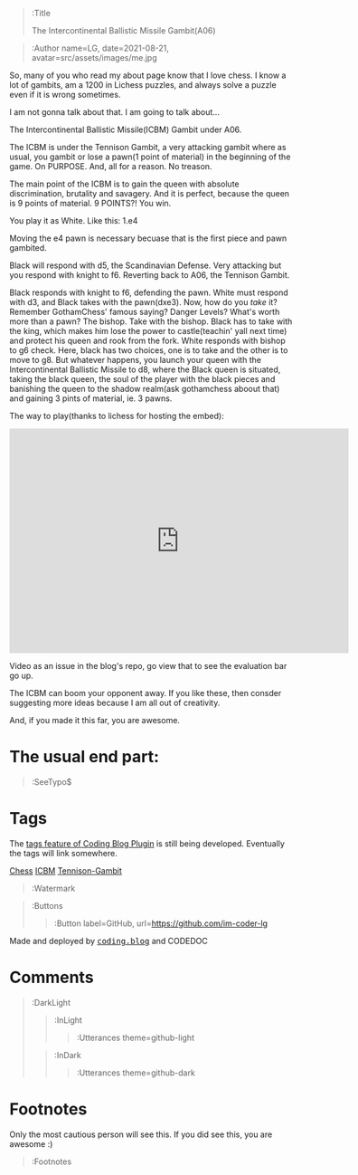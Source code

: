 <!-- > :Hero src=src/assets/images/thumbnails/codedoc-light.png, -->
<!-- >       mode=light -->

<!-- > :Hero src=src/assets/images/thumbnails/codedoc-dark.png, -->
<!-- >       mode=dark -->

> :Title
>
> The Intercontinental Ballistic Missile Gambit(A06)

> :Author name=LG,
>         date=2021-08-21,
>         avatar=src/assets/images/me.jpg

So, many of you who read my about page know that I love chess. I know a lot of gambits, am a 1200 in Lichess puzzles, and always solve a puzzle even if it is wrong sometimes.

I am not gonna talk about that. I am going to talk about...

The Intercontinental Ballistic Missile(ICBM) Gambit under A06.

The ICBM is under the Tennison Gambit, a very attacking gambit where as usual, you gambit or lose a pawn(1 point of material) in the beginning of the game. On PURPOSE. And, all for a reason. No treason.

The main point of the ICBM is to gain the queen with absolute discrimination, brutality and savagery. And it is perfect, because the queen is 9 points of material. 9 POINTS?! You win.

You play it as White. Like this:
1.e4

Moving the e4 pawn is necessary becuase that is the first piece and pawn gambited.

Black will respond with d5, the Scandinavian Defense. Very attacking but you respond with knight to f6. Reverting back to A06, the Tennison Gambit.

Black responds with knight to f6, defending the pawn. White must respond with d3, and Black takes with the pawn(dxe3). Now, how do you *take* it? Remember GothamChess' famous saying? Danger Levels? What's worth more than a pawn? The bishop. Take with the bishop.
Black has to take with the king, which makes him lose the power to castle(teachin' yall next time) and protect his queen and rook from the fork. White responds with bishop to g6 check. Here, black has two choices, one is to take and the other is to move to g8. But whatever happens, you launch your queen with the Intercontinental Ballistic Missile to d8, where the Black queen is situated, taking the black queen, the soul of the player with the black pieces and banishing the queen to the shadow realm(ask gothamchess aboout that) and gaining 3 pints of material, ie. 3 pawns.

The way to play(thanks to lichess for hosting the embed):
<iframe src="https://lichess.org/embed/cGxqq1RX#15?theme=auto&bg=auto"
width=600 height=397 frameborder=0></iframe>

Video as an issue in the blog's repo, go view that to see the evaluation bar go up.

The ICBM can boom your opponent away. If you like these, then consder suggesting more ideas because I am all out of creativity.

And, if you made it this far, you are awesome.
# The usual end part:

> :SeeTypo$

# Tags

The [tags feature of Coding Blog Plugin](https://connect-platform.github.io/coding-blog-plugin/tags) is still being developed.  Eventually the tags will link somewhere.

[Chess](:Tag) [ICBM](:Tag) [Tennison-Gambit](:Tag)

> :Watermark

> :Buttons
> > :Button label=GitHub, url=https://github.com/im-coder-lg
>
<!-- > > :Button icon=true, label=code, url=https://gist.github.com/coder-lg/f82b7337ac76ed6d70c2bd8e8dd7600d -->

Made and deployed by [<kbd>coding.blog</kbd>](https://coding.blog/) and CODEDOC
# Comments

> :DarkLight
> > :InLight
> >
> > > :Utterances theme=github-light
>
> > :InDark
> >
> > > :Utterances theme=github-dark


# Footnotes

Only the most cautious person will see this. If you did see this, you are awesome :)

> :Footnotes
<!--Done during the first revision-->